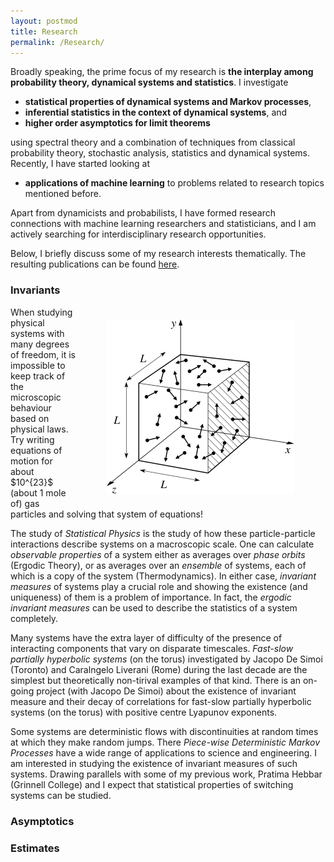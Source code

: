 ```yaml
---
layout: postmod      
title: Research              
permalink: /Research/          
---
```

Broadly speaking, the prime focus of my research is <b>the interplay among probability theory, dynamical systems and statistics</b>. I investigate 
- <b>statistical properties of dynamical systems and Markov processes</b>,
- <b>inferential statistics in the context of dynamical systems</b>, and 
- <b>higher order asymptotics for limit theorems</b>   
 
using spectral theory and a combination of techniques from classical probability theory, stochastic analysis, statistics and dynamical systems. Recently, I have started looking at      
- <b>applications of machine learning</b> to problems related to research topics mentioned before. 

Apart from dynamicists and probabilists, I have formed research connections with machine learning researchers and statisticians, and I am actively searching for interdisciplinary research opportunities.

Below, I briefly discuss some of my research interests thematically. The resulting publications can be found [here](https://kasun-fernando.github.io/personal-webpage/Publications/).

### Invariants

<img align="right" src="images/particles.jpg" hspace="50" vspace="20"/>
When studying physical systems with many degrees of freedom, it is impossible to keep track of the microscopic behaviour based on physical laws. Try writing equations of motion for about $10^{23}$ (about 1 mole of) gas particles and solving that system of equations! 

The study of _Statistical Physics_ is the study of how these particle-particle interactions describe systems on a macroscopic scale. One can calculate _observable properties_ of a system either as averages over _phase orbits_ (Ergodic Theory), or as averages over an _ensemble_ of systems, each of which is a copy of the system (Thermodynamics). In either case, _invariant measures_ of systems play a crucial role and showing the existence (and uniqueness) of them is a problem of importance. In fact, the _ergodic invariant measures_ can be used to describe the statistics of a system completely. 

Many systems have the extra layer of difficulty of the presence of interacting components that vary on disparate timescales. _Fast-slow partially hyperbolic systems_ (on the torus) investigated by Jacopo De Simoi (Toronto) and Caralngelo Liverani (Rome) during the last decade are the simplest but theoretically non-tirival examples of that kind. There is an on-going project (with Jacopo De Simoi) about the existence of invariant measure and their decay of correlations for fast-slow partially hyperbolic systems (on the torus) with positive centre Lyapunov exponents. 

Some systems are deterministic flows with discontinuities at random times at which they make random jumps. There _Piece-wise Deterministic Markov Processes_ have a wide range of applications to science and engineering. I am interested in studying the existence of invariant measures of such systems. Drawing parallels with some of my previous work, Pratima Hebbar (Grinnell College) and I expect that statistical properties of switching systems can be studied.

### Asymptotics

### Estimates


<!--
---
**Failure of Edegworth expansions in the discrete iid setting**           
<font size = "3">Collaborator: Dmitry Dolgopyat</font>
---
**Existence of Edgeworth expansions for weakly dependent random variables**          
<font size = "3">Collaborators: Carlangelo Liverani, Fran&ccedil;oise P&egrave;ne</font>
---
**Exact Large deviation asymptotics for weakly dependent random variables**           
<font size = "3">Collaborator: Pratima Hebbar</font>
---
**Adapting the bootstrap for dynamically generated data**        
<font size = "3">Collaborator: Nan Zou</font>
---
**Estimating entropy of continued fraction expansions**             
<font size = "3">Collaborators: Seulbee Lee, Stafano Marmi</font>
---
**Estimating data distirbutions via normalizing flows**            
<font size = "3">Collaborator: Sameera Ramasinghe</font>
---
**Statistics of Riemann-zeta function sampled over chaotic systems**            
<font size = "3">Collaborators: Tanja Schindler</font>
---
**Invariant measures for deterministic fast-slow systems**            
<font size = "3">Collaborator: Jacopo De Simoi</font>
---

 <details open>
<summary><b>Error terms in the local and the central limit theorem for weakly dependent random variables</b></summary>     
  
(Dynamical Systems and Stochastic Processes)<br><br>In applications, the dynamically generated data available to us are always finite-time observations. Hence, one key problem is to control the error of approximation of asymptotic behaviour. When the observations are independent identically distributed (iid), a uniform asymptotic expansion called the Edgeworth Expansion is used to describe the error of normal approximation in the Central Limit Theorem (CLT). Since sequences of experimental observations are never iid, we introduced a general theory of Edgeworth expansions for weakly dependent (possibly unbounded) random variables.<br><br>
As a direct application of this theory, we obtain error estimates of the CLTs for a large class of hyperbolic dynamical systems and Markov chains. The hyperbolic systems that we discuss like Sinai billiards and piecewise expanding maps are natural models in many applications like billiard models in optics, acoustics and classical mechanics, and expanding maps in random number generators, biological and medical models to name a few.<br><br>
There are many unsolved problems in this direction. There are interesting examples of non-Gaussian stable laws in dynamical systems. Is it possible to describe the error terms in other stable laws? Earlier, we were able to obtain exact limit theorems for random matrix product -->
